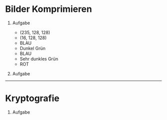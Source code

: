 # Bilder Komprimieren

1. Aufgabe
    - (235, 128, 128)
    - (16, 128, 128)
    - BLAU
    - Dunkel Grün
    - BLAU
    - Sehr dunkles Grün
    - ROT 

2. Aufgabe

--- 

# Kryptografie

1. Aufgabe

